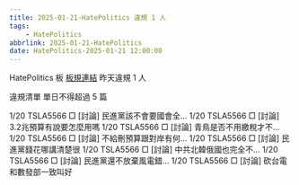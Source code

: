 ```yaml
---
title: 2025-01-21-HatePolitics 違規 1 人
tags:
    - HatePolitics
abbrlink: 2025-01-21-HatePolitics
date: HatePolitics-2025-01-21 12:00:00
---
```

HatePolitics 板 [板規連結](https://www.ptt.cc/bbs/HatePolitics/M.1617115262.A.D60.html)
昨天違規 1 人
<!-- more -->

違規清單
單日不得超過 5 篇

1/20 TSLA5566 □ [討論] 民進黨該不會要國會全…
1/20 TSLA5566 □ [討論] 3.2兆預算有說要怎麼用嗎
1/20 TSLA5566 □ [討論] 青鳥是否不用繳稅才不…
1/20 TSLA5566 □ [討論] 不給刪預算跟對岸有何…
1/20 TSLA5566 □ [討論] 民進黨錢花哪講清楚很
1/20 TSLA5566 □ [討論] 中共北韓俄國也完全不…
1/20 TSLA5566 □ [討論] 民進黨還不放棄風電錯…
1/20 TSLA5566 □ [討論] 砍台電和數發部一致叫好